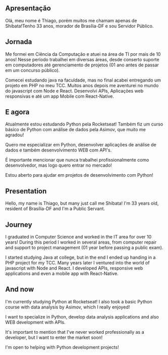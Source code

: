 
<h2>Apresentação</h2>
<p>Olá, meu nome é Thiago, porém muitos me chamam apenas de Shibata!Tenho 33 anos, morador de Brasília-DF e sou Servidor Público.</p>

<h2>Jornada</h2>
<p>Me formei em Ciência da Computação e atuei na área de TI por mais de 10 anos! Nesse período trabalhei em diversas áreas, desde conserto suporte em computadores até gerenciamento de projetos (01 ano antes de passar em um concurso público).</p>

<p>Comecei estudando java na faculdade, mas no final acabei entregando um projeto em PHP no meu TCC. Muitos anos depois me aventurei no mundo do javascript com Node e React. Desenvolvi APIs, Aplicações web responsivas e até um app Mobile com React-Native. </p>

<h2>E agora</h2>

<p>Atualmente estou estudando Python pela Rocketseat! Também fiz um curso básico de Python com análise de dados pela Asimov, que muito me agradou!
          
<p>Quero me especializar em Python, desenvolver aplicações de análise de dados e também desenvolvimento WEB com API's.</p>

<p>É importante mencionar que nunca trabalhei profissionalmente como desenvolvedor, mas logo quero entrar no mercado!</p>

<p>Estou aberto para ajudar em projetos de desenvolvimento com Python!</p>


<h2>Presentation</h2>
<p>Hello, my name is Thiago, but many just call me Shibata! I'm 33 years old, resident of Brasília-DF and I'm a Public Servant.</p>

<h2>Journey</h2>
<p>I graduated in Computer Science and worked in the IT area for over 10 years! During this period I worked in several areas, from computer repair and support to project management (01 year before passing a public exam).</p>

<p>I started studying Java at college, but in the end I ended up handing in a PHP project for my TCC. Many years later I ventured into the world of javascript with Node and React. I developed APIs, responsive web applications and even a mobile app with React-Native. </p>

<h2>And now</h2>

<p>I'm currently studying Python at Rocketseat! I also took a basic Python course with data analysis by Asimov, which I really enjoyed!
          
<p>I want to specialize in Python, develop data analysis applications and also WEB development with APIs.</p>

<p>It's important to mention that I've never worked professionally as a developer, but I want to enter the market soon!</p>

<p>I'm open to helping with Python development projects!</p>


<!--
**thiagoshibata/thiagoshibata** is a ✨ _special_ ✨ repository because its `README.md` (this file) appears on your GitHub profile.

Here are some ideas to get you started:

- 🔭 I’m currently working on ...
- 🌱 I’m currently learning ...
- 👯 I’m looking to collaborate on ...
- 🤔 I’m looking for help with ...
- 💬 Ask me about ...
- 📫 How to reach me: ...
- 😄 Pronouns: ...
- ⚡ Fun fact: ...
-->
